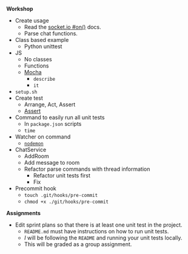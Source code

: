 **Workshop**

- Create usage
    - Read the [socket.io #on()](https://socket.io/docs/v4/client-api/#socketoneventname-callback) docs.
    - Parse chat functions.
- Class based example
	- Python unittest
- JS
    - No classes
    - Functions
    - [Mocha](https://mochajs.org/#getting-started)
        - `describe`
        - `it`
- `setup.sh`
- Create test
    - Arrange, Act, Assert
    - [Assert](https://nodejs.org/api/assert.html)
- Command to easily run all unit tests
    - In `package.json` scripts
    - `time`
- Watcher on command
    - [`nodemon`](https://nodemon.io/)
- ChatService
    - AddRoom
    - Add message to room
    - Refactor parse commands with thread information
        - Refactor unit tests first
        - Fix
- Precommit hook
    - `touch .git/hooks/pre-commit`
    - `chmod +x ./git/hooks/pre-commit`

**Assignments**

- Edit sprint plans so that there is at least one unit test in the project.
    - `README.md` must have instructions on how to run unit tests.
    - _I_ will be following the `README` and running your unit tests locally.
    - This will be graded as a group assignment.
